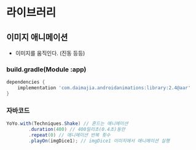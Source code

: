 # 라이브러리
## 이미지 애니메이션
- 이미지를 움직인다. (진동 등등)

### build.gradle(Module :app)
```gradle
dependencies {
    implementation 'com.daimajia.androidanimations:library:2.4@aar'
}
```
### 자바코드
```java
YoYo.with(Techniques.Shake) // 흔드는 애니메이션
        .duration(400) // 400밀리초(0.4초)동안
        .repeat(0) // 애니메이션 반복 횟수
        .playOn(imgDice1); // imgDice1 이미지에서 애니메이션 실행
```

